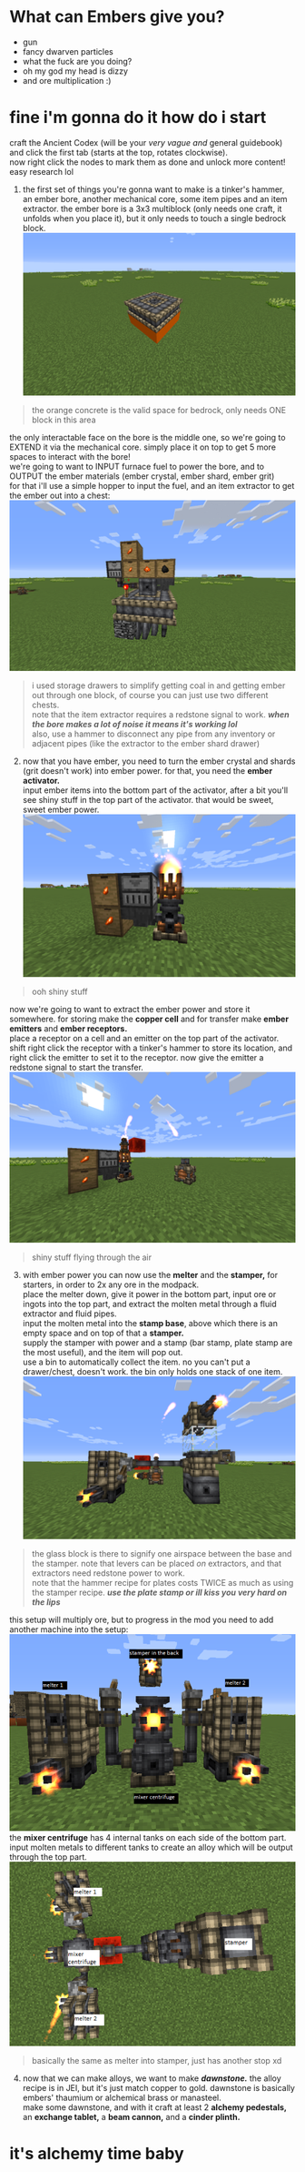 # What can Embers give you?
- gun
- fancy dwarven particles
- what the fuck are you doing?
- oh my god my head is dizzy
- and ore multiplication :)
# fine i'm gonna do it how do i start
craft the Ancient Codex (will be your *very vague and* general guidebook) and click the first tab (starts at the top, rotates clockwise). <br> now right click the nodes to mark them as done and unlock more content! easy research lol

1. the first set of things you're gonna want to make is a tinker's hammer, an ember bore, another mechanical core, some item pipes and an item extractor.
the ember bore is a 3x3 multiblock (only needs one craft, it unfolds when you place it), but it only needs to touch a single bedrock block. <br>
![ember bore valid space](https://raw.githubusercontent.com/oxyCabhru/embersGuide/master/images/emberborevalidspace.png)
> the orange concrete is the valid space for bedrock, only needs ONE block in this area

the only interactable face on the bore is the middle one, so we're going to EXTEND it via the mechanical core. simply place it on top to get 5 more spaces to interact with the bore!<br>we're going to want to INPUT furnace fuel to power the bore, and to OUTPUT the ember materials (ember crystal, ember shard, ember grit) <br>
for that i'll use a simple hopper to input the fuel, and an item extractor to get the ember out into a chest:
![ember bore valid setup](https://raw.githubusercontent.com/oxyCabhru/embersGuide/master/images/emberborevalidsetupp.png)
> i used storage drawers to simplify getting coal in and getting ember out through one block, of course you can just use two different chests.<br>note that the item extractor requires a redstone signal to work. ***when the bore makes a lot of noise it means it's working lol***<br>
> also, use a hammer to disconnect any pipe from any inventory or adjacent pipes (like the extractor to the ember shard drawer)

2. now that you have ember, you need to turn the ember crystal and shards (grit doesn't work) into ember power. for that, you need the **ember activator.**<br>
input ember items into the bottom part of the activator, after a bit you'll see shiny stuff in the top part of the activator. that would be sweet, sweet ember power.<br>
![ember activator](https://raw.githubusercontent.com/oxyCabhru/embersGuide/master/images/emberactivator.png)
> ooh shiny stuff

now we're going to want to extract the ember power and store it somewhere. for storing make the **copper cell** and for transfer make **ember emitters** and **ember receptors.**<br>
place a receptor on a cell and an emitter on the top part of the activator. shift right click the receptor with a tinker's hammer to store its location, and right click the emitter to set it to the receptor. now give the emitter a redstone signal to start the transfer.<br>
![ember power valid setup](https://raw.githubusercontent.com/oxyCabhru/embersGuide/master/images/emberpower.png)
> shiny stuff flying through the air

3. with ember power you can now use the **melter** and the **stamper,** for starters, in order to 2x any ore in the modpack.<br>
place the melter down, give it power in the bottom part, input ore or ingots into the top part, and extract the molten metal through a fluid extractor and fluid pipes.<br>
input the molten metal into the **stamp base**, above which there is an empty space and on top of that a **stamper.**<br>
supply the stamper with power and a stamp (bar stamp, plate stamp are the most useful), and the item will pop out.<br>
use a bin to automatically collect the item. no you can't put a drawer/chest, doesn't work. the bin only holds one stack of one item.<br>
![melter and stamper basic setup](https://raw.githubusercontent.com/oxyCabhru/embersGuide/master/images/mixerstamper.png)
> the glass block is there to signify one airspace between the base and the stamper. note that levers can be placed *on* extractors, and that extractors need redstone power to work.<br>
> note that the hammer recipe for plates costs TWICE as much as using the stamper recipe. ***use the plate stamp or ill kiss you very hard on the lips***

this setup will multiply ore, but to progress in the mod you need to add another machine into the setup:
![mixer centrifuge](https://raw.githubusercontent.com/oxyCabhru/embersGuide/master/images/mixercentrifuge.png)<br>
the **mixer centrifuge** has 4 internal tanks on each side of the bottom part. input molten metals to different tanks to create an alloy which will be output through the top part.<br>
![mixer centrifuge from above](https://raw.githubusercontent.com/oxyCabhru/embersGuide/master/images/mcbirdseye.png)
> basically the same as melter into stamper, just has another stop xd

4. now that we can make alloys, we want to make ***dawnstone.*** the alloy recipe is in JEI, but it's just match copper to gold. dawnstone is basically embers' thaumium or alchemical brass or manasteel.<br>
make some dawnstone, and with it craft at least 2 **alchemy pedestals,** an **exchange tablet,** a **beam cannon,** and a **cinder plinth.**<br>
# it's alchemy time baby
